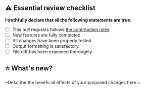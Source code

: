 ## ⚠️ Essential review checklist
**I truthfully declare that all the following statements are true:**
- [ ] This pull requests follows [the contribution rules](https://github.com/IGPenguin/hmm/blob/master/.github/CONTRIBUTING.md "the contribution rules").
- [ ] New features are fully completed.
- [ ] All changes have been properly tested.
- [ ] Output formatting is satisfactory.
- [ ] File diff has been examined thoroughly.

## ⭐️ What's new?
~Describe the beneficial effects of your proposed changes here.~
